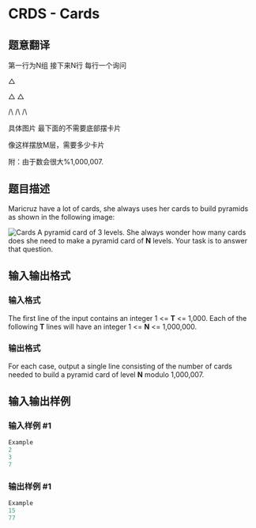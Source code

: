 # CRDS - Cards

## 题意翻译

第一行为N组 接下来N行 每行一个询问

△

△ △

/\ /\ /\

具体图片 最下面的不需要底部摆卡片

像这样摆放M层，需要多少卡片

附：由于数会很大%1,000,007.

## 题目描述

Maricruz have a lot of cards, she always uses her cards to build pyramids as shown in the following image:

![Cards](../../content/francky:cards "Cards") A pyramid card of 3 levels. She always wonder how many cards does she need to make a pyramid card of **N** levels. Your task is to answer that question.

## 输入输出格式

### 输入格式

The first line of the input contains an integer 1 <= **T** <= 1,000. Each of the following **T** lines will have an integer 1 <= **N** <= 1,000,000.

### 输出格式

For each case, output a single line consisting of the number of cards needed to build a pyramid card of level **N** modulo 1,000,007.

## 输入输出样例

### 输入样例 #1

```cpp
Example
2
3
7
```


### 输出样例 #1

```cpp
Example
15
77
```


